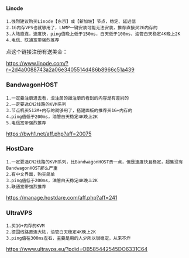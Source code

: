 #### Linode
````
1.强烈建议购买Linode【东京】或【新加坡】节点，稳定、延迟低
2.1G内存VPS也就够用了，LNMP一键安装可能无法安装，推荐直接买2G内存的
3.大陆直连，速度快，ping值晚上低于150ms，白天低于100ms，油管白天稳定4K晚上2K
4.电信、联通宽带强烈推荐
````
点这个链接注册有送美金：

https://www.linode.com/?r=2d4a0088743a2a06e3405514d486b8966c51a439

### BandwagonHOST
```
1.一定要注册进去看，没注册的跟注册的看到的内容是有差别的
2.一定要选CN2线路的KVM系列
3.节点机买512M+内存的就够用了，搭建面板的推荐买1G+内存的
4.ping值低于200ms，油管白天稳定4K晚上2K
5.电信宽带强烈推荐
````
https://bwh1.net/aff.php?aff=20075

### HostDare
```
1.一定要选CN2线路的KVM系列，比BandwagonHOST贵一点，但是速度快且稳定，超售没有BandwagonHOST那么严重
2.有中文界面，购买简单
3.ping值低于200ms，油管白天稳定4K晚上2K
3.联通宽带强烈推荐
```
https://manage.hostdare.com/aff.php?aff=241

### UltraVPS
```
1.买1G+内存的KVM
2.德国线路直连大陆，油管白天稳定4K晚上2K
3.ping值在300ms左右，主要是用的人少所以很稳定，从来不炸
```
https://www.ultravps.eu/?pdid=OB585442545DO6331C64